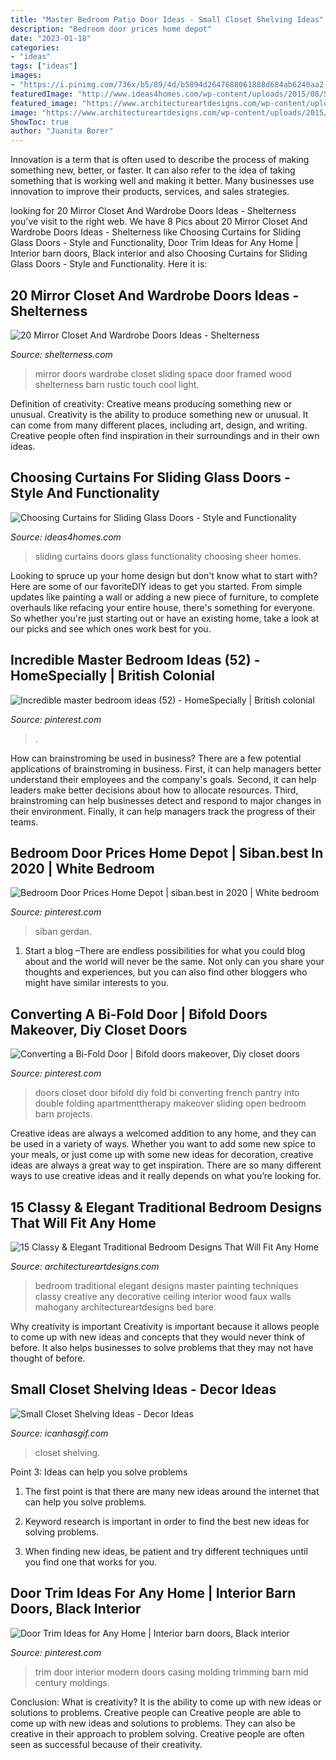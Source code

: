 ```yaml
---
title: "Master Bedroom Patio Door Ideas - Small Closet Shelving Ideas"
description: "Bedroom door prices home depot"
date: "2023-01-18"
categories:
- "ideas"
tags: ["ideas"]
images:
- "https://i.pinimg.com/736x/b5/89/4d/b5894d2647688061888d684ab6240aa2.jpg"
featuredImage: "http://www.ideas4homes.com/wp-content/uploads/2015/08/Stunning-Thick-Brown-and-Sheer-Curtains-for-Sliding-Glass-Doors-in-Sitting-Area-with-Oak-Table.jpg"
featured_image: "https://www.architectureartdesigns.com/wp-content/uploads/2015/01/15-Classy-Elegant-Traditional-Bedroom-Designs-That-Will-Fit-Any-Home-8-630x420.jpg"
image: "https://www.architectureartdesigns.com/wp-content/uploads/2015/01/15-Classy-Elegant-Traditional-Bedroom-Designs-That-Will-Fit-Any-Home-8-630x420.jpg"
ShowToc: true
author: "Juanita Borer"
---
```



Innovation is a term that is often used to describe the process of making something new, better, or faster. It can also refer to the idea of taking something that is working well and making it better. Many businesses use innovation to improve their products, services, and sales strategies.

	

		
looking for 20 Mirror Closet And Wardrobe Doors Ideas - Shelterness you've visit to the right web. We have 8 Pics about 20 Mirror Closet And Wardrobe Doors Ideas - Shelterness like Choosing Curtains for Sliding Glass Doors - Style and Functionality, Door Trim Ideas for Any Home | Interior barn doors, Black interior and also Choosing Curtains for Sliding Glass Doors - Style and Functionality. Here it is:
		
    
## 20 Mirror Closet And Wardrobe Doors Ideas - Shelterness

<img loading=lazy src="https://i.shelterness.com/2017/03/08-sliding-mirror-wardrobe-doors-are-a-comfy-and-space-saving-solution.jpg" onerror="this.onerror=null;this.src='https://tse1.mm.bing.net/th?id=OIP.x_XAf1gwjCjdzQcM4mAVCQHaL3&amp;pid=15.1';" alt="20 Mirror Closet And Wardrobe Doors Ideas - Shelterness">

_Source: shelterness.com_

>mirror doors wardrobe closet sliding space door framed wood shelterness barn rustic touch cool light. 

	

Definition of creativity: Creative means producing something new or unusual.
Creativity is the ability to produce something new or unusual. It can come from many different places, including art, design, and writing. Creative people often find inspiration in their surroundings and in their own ideas.

    
## Choosing Curtains For Sliding Glass Doors - Style And Functionality

<img loading=lazy src="http://www.ideas4homes.com/wp-content/uploads/2015/08/Stunning-Thick-Brown-and-Sheer-Curtains-for-Sliding-Glass-Doors-in-Sitting-Area-with-Oak-Table.jpg" onerror="this.onerror=null;this.src='https://tse4.mm.bing.net/th?id=OIP.Pj7xRD8qhCQqm1-Spap1OAHaJ4&amp;pid=15.1';" alt="Choosing Curtains for Sliding Glass Doors - Style and Functionality">

_Source: ideas4homes.com_

>sliding curtains doors glass functionality choosing sheer homes. 

	

Looking to spruce up your home design but don't know what to start with? Here are some of our favoriteDIY ideas to get you started. From simple updates like painting a wall or adding a new piece of furniture, to complete overhauls like refacing your entire house, there's something for everyone. So whether you're just starting out or have an existing home, take a look at our picks and see which ones work best for you.

    
## Incredible Master Bedroom Ideas (52) - HomeSpecially | British Colonial

<img loading=lazy src="https://i.pinimg.com/736x/2c/6a/b0/2c6ab093f6d76da7296ec3cade5a9246.jpg" onerror="this.onerror=null;this.src='https://tse2.mm.bing.net/th?id=OIP.cXFetohxJcwXJbMzFvFPFwHaKW&amp;pid=15.1';" alt="Incredible master bedroom ideas (52) - HomeSpecially | British colonial">

_Source: pinterest.com_

>. 

	

How can brainstroming be used in business?
There are a few potential applications of brainstroming in business. First, it can help managers better understand their employees and the company's goals. Second, it can help leaders make better decisions about how to allocate resources. Third, brainstroming can help businesses detect and respond to major changes in their environment. Finally, it can help managers track the progress of their teams.

    
## Bedroom Door Prices Home Depot | Siban.best In 2020 | White Bedroom

<img loading=lazy src="https://i.pinimg.com/736x/52/c2/2c/52c22c7f372d531f21e629a50fb39065.jpg" onerror="this.onerror=null;this.src='https://tse4.mm.bing.net/th?id=OIP.IDAi28P_rmJcdvYmomk8tQHaLH&amp;pid=15.1';" alt="Bedroom Door Prices Home Depot | siban.best in 2020 | White bedroom">

_Source: pinterest.com_

>siban gerdan. 

	

1. Start a blog –There are endless possibilities for what you could blog about and the world will never be the same. Not only can you share your thoughts and experiences, but you can also find other bloggers who might have similar interests to you. 

    
## Converting A Bi-Fold Door | Bifold Doors Makeover, Diy Closet Doors

<img loading=lazy src="https://i.pinimg.com/736x/3c/32/d4/3c32d42a4a0151b3c3c050afbb2ee947.jpg" onerror="this.onerror=null;this.src='https://tse4.mm.bing.net/th?id=OIP.8hHU4zYrSw6LZKC6obGyMwHaLV&amp;pid=15.1';" alt="Converting a Bi-Fold Door | Bifold doors makeover, Diy closet doors">

_Source: pinterest.com_

>doors closet door bifold diy fold bi converting french pantry into double folding apartmenttherapy makeover sliding open bedroom barn projects. 

	

Creative ideas are always a welcomed addition to any home, and they can be used in a variety of ways. Whether you want to add some new spice to your meals, or just come up with some new ideas for decoration, creative ideas are always a great way to get inspiration. There are so many different ways to use creative ideas and it really depends on what you’re looking for.

    
## 15 Classy &amp; Elegant Traditional Bedroom Designs That Will Fit Any Home

<img loading=lazy src="https://www.architectureartdesigns.com/wp-content/uploads/2015/01/15-Classy-Elegant-Traditional-Bedroom-Designs-That-Will-Fit-Any-Home-8-630x420.jpg" onerror="this.onerror=null;this.src='https://tse3.mm.bing.net/th?id=OIP.6_3UHS_oY3k8BYTKDjXYAQHaE8&amp;pid=15.1';" alt="15 Classy &amp; Elegant Traditional Bedroom Designs That Will Fit Any Home">

_Source: architectureartdesigns.com_

>bedroom traditional elegant designs master painting techniques classy creative any decorative ceiling interior wood faux walls mahogany architectureartdesigns bed bare. 

	

Why creativity is important
Creativity is important because it allows people to come up with new ideas and concepts that they would never think of before. It also helps businesses to solve problems that they may not have thought of before.

    
## Small Closet Shelving Ideas - Decor Ideas

<img loading=lazy src="https://icanhasgif.com/wp-content/uploads/2016/05/Small-Closet-Shelving-Ideas.jpg" onerror="this.onerror=null;this.src='https://tse2.mm.bing.net/th?id=OIP.ssqf6V2Ky-8n8i5wUo_ccAHaLI&amp;pid=15.1';" alt="Small Closet Shelving Ideas - Decor Ideas">

_Source: icanhasgif.com_

>closet shelving. 

	

Point 3: Ideas can help you solve problems
1. The first point is that there are many new ideas around the internet that can help you solve problems.
2. Keyword research is important in order to find the best new ideas for solving problems.

3. When finding new ideas, be patient and try different techniques until you find one that works for you.

    
## Door Trim Ideas For Any Home | Interior Barn Doors, Black Interior

<img loading=lazy src="https://i.pinimg.com/736x/b5/89/4d/b5894d2647688061888d684ab6240aa2.jpg" onerror="this.onerror=null;this.src='https://tse3.mm.bing.net/th?id=OIP.Wpx33Zohg70iMnS5BFNIhQHaLJ&amp;pid=15.1';" alt="Door Trim Ideas for Any Home | Interior barn doors, Black interior">

_Source: pinterest.com_

>trim door interior modern doors casing molding trimming barn mid century moldings. 

	

Conclusion: What is creativity? It is the ability to come up with new ideas or solutions to problems. Creative people can
Creative people are able to come up with new ideas and solutions to problems. They can also be creative in their approach to problem solving. Creative people are often seen as successful because of their creativity.

